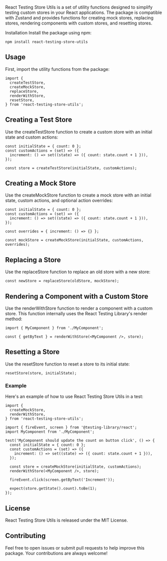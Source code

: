 React Testing Store Utils is a set of utility functions designed to simplify testing custom stores in your React applications. The package is compatible with Zustand and provides functions for creating mock stores, replacing stores, rendering components with custom stores, and resetting stores.

Installation
Install the package using npm:

```
npm install react-testing-store-utils
```

## Usage

First, import the utility functions from the package:

```
import {
  createTestStore,
  createMockStore,
  replaceStore,
  renderWithStore,
  resetStore,
} from 'react-testing-store-utils';
```

## Creating a Test Store

Use the createTestStore function to create a custom store with an initial state and custom actions:

```
const initialState = { count: 0 };
const customActions = (set) => ({
  increment: () => set((state) => ({ count: state.count + 1 })),
});

const store = createTestStore(initialState, customActions);
```

## Creating a Mock Store

Use the createMockStore function to create a mock store with an initial state, custom actions, and optional action overrides:

```
const initialState = { count: 0 };
const customActions = (set) => ({
  increment: () => set((state) => ({ count: state.count + 1 })),
});

const overrides = { increment: () => {} };

const mockStore = createMockStore(initialState, customActions, overrides);
```

## Replacing a Store

Use the replaceStore function to replace an old store with a new store:

```
const newStore = replaceStore(oldStore, mockStore);
```

## Rendering a Component with a Custom Store

Use the renderWithStore function to render a component with a custom store. This function internally uses the React Testing Library's render method:

```
import { MyComponent } from './MyComponent';

const { getByText } = renderWithStore(<MyComponent />, store);
```

## Resetting a Store

Use the resetStore function to reset a store to its initial state:

```
resetStore(store, initialState);
```

### Example

Here's an example of how to use React Testing Store Utils in a test:

```
import {
  createMockStore,
  renderWithStore,
} from 'react-testing-store-utils';

import { fireEvent, screen } from '@testing-library/react';
import MyComponent from './MyComponent';

test('MyComponent should update the count on button click', () => {
  const initialState = { count: 0 };
  const customActions = (set) => ({
    increment: () => set((state) => ({ count: state.count + 1 })),
  });

  const store = createMockStore(initialState, customActions);
  renderWithStore(<MyComponent />, store);

  fireEvent.click(screen.getByText('Increment'));

  expect(store.getState().count).toBe(1);
});
```

## License

React Testing Store Utils is released under the MIT License.

## Contributing

Feel free to open issues or submit pull requests to help improve this package. Your contributions are always welcome!
